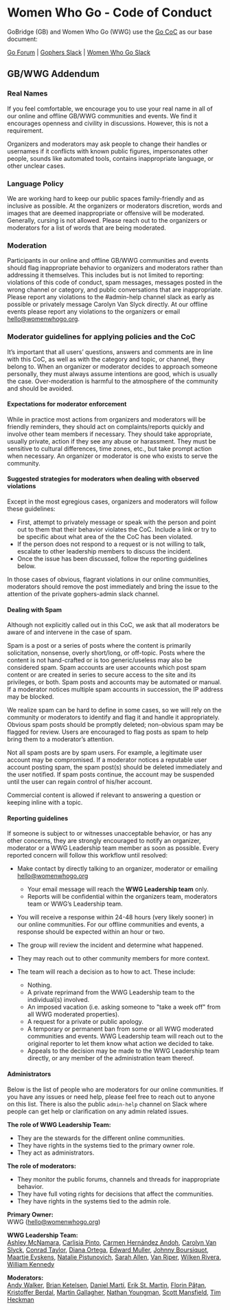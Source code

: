 # Women Who Go - Code of Conduct

GoBridge (GB) and Women Who Go (WWG) use the [Go CoC] as our base document:

[Go Forum](https://forum.golangbridge.org/) | [Gophers Slack](http://invite.slack.golangbridge.org) | [Women Who Go Slack](https://womenwhogo.org/invite.html)

[Go CoC]: https://golang.org/conduct

## GB/WWG Addendum

### Real Names
If you feel comfortable, we encourage you to use your real name in all of our online and offline GB/WWG communities and events. We find it encourages openness and civility in discussions. However, this is not a requirement.

Organizers and moderators may ask people to change their handles or usernames if it conflicts with known public figures, impersonates other people, sounds like automated tools, contains inappropriate language, or other unclear cases.

### Language Policy
We are working hard to keep our public spaces family-friendly and as inclusive as possible. At the organizers or moderators discretion, words and images that are deemed inappropriate or offensive will be moderated. Generally, cursing is not allowed. Please reach out to the organizers or moderators for a list of words that are being moderated.

### Moderation
Participants in our online and offline GB/WWG communities and events should flag inappropriate behavior to organizers and moderators rather than addressing it themselves. This includes but is not limited to reporting: violations of this code of conduct, spam messages, messages posted in the wrong channel or category, and public conversations that are inappropriate. Please report any violations to the #admin-help channel slack as early as possible or privately message Carolyn Van Slyck directly. At our offline events please report any violations to the organizers or email hello@womenwhogo.org.

### Moderator guidelines for applying policies and the CoC
It’s important that all users’ questions, answers and comments are in line with this CoC, as well as with the category and topic, or channel, they belong to. When an organizer or moderator decides to approach someone personally, they must always assume intentions are good, which is usually the case. Over-moderation is harmful to the atmosphere of the community and should be avoided.

#### Expectations for moderator enforcement
While in practice most actions from organizers and moderators will be friendly reminders, they should act on complaints/reports quickly and involve other team members if necessary. They should take appropriate, usually private, action if they see any abuse or harassment. They must be sensitive to cultural differences, time zones, etc., but take prompt action when necessary. An organizer or moderator is one who exists to serve the community.

#### Suggested strategies for moderators when dealing with observed violations
Except in the most egregious cases, organizers and moderators will follow these guidelines:

- First, attempt to privately message or speak with the person and point out to them that their behavior violates the CoC. Include a link or try to be specific about what area of the the CoC has been violated.
- If the person does not respond to a request or is not willing to talk, escalate to other leadership members to discuss the incident.
- Once the issue has been discussed, follow the reporting guidelines below.

In those cases of obvious, flagrant violations in our online communities, moderators should remove the post immediately and bring the issue to the attention of the private gophers-admin slack channel.

#### Dealing with Spam
Although not explicitly called out in this CoC, we ask that all moderators be aware of and intervene in the case of spam.

Spam is a post or a series of posts where the content is primarily solicitation, nonsense, overly short/long, or off-topic. Posts where the content is not hand-crafted or is too generic/useless may also be considered spam. Spam accounts are user accounts which post spam content or are created in series to secure access to the site and its privileges, or both. Spam posts and accounts may be automated or manual. If a moderator notices multiple spam accounts in succession, the IP address may be blocked.

We realize spam can be hard to define in some cases, so we will rely on the community or moderators to identify and flag it and handle it appropriately. Obvious spam posts should be promptly deleted; non-obvious spam may be flagged for review. Users are encouraged to flag posts as spam to help bring them to a moderator’s attention.

Not all spam posts are by spam users. For example, a legitimate user account may be compromised. If a moderator notices a reputable user account posting spam, the spam post(s) should be deleted immediately and the user notified. If spam posts continue, the account may be suspended until the user can regain control of his/her account.

Commercial content is allowed if relevant to answering a question or keeping inline with a topic.

#### Reporting guidelines
If someone is subject to or witnesses unacceptable behavior, or has any other concerns, they are strongly encouraged to notify an organizer, moderator or a WWG Leadership team member as soon as possible. Every reported concern will follow this workflow until resolved:

- Make contact by directly talking to an organizer, moderator or emailing hello@womenwhogo.org
  - Your email message will reach the **WWG Leadership team** only.
  - Reports will be confidential within the organizers team, moderators team or WWG’s Leadership team.

- You will receive a response within 24-48 hours (very likely sooner) in our online communities. For our offline communities and events, a response should be expected within an hour or two.
- The group will review the incident and determine what happened.
- They may reach out to other community members for more context.
- The team will reach a decision as to how to act. These include:
  - Nothing.
  - A private reprimand from the WWG Leadership team to the individual(s) involved.
  - An imposed vacation (i.e. asking someone to "take a week off" from all WWG moderated properties).
  - A request for a private or public apology.
  - A temporary or permanent ban from some or all WWG moderated communities and events. WWG Leadership team will reach out to the original reporter to let them know what action we decided to take.
  - Appeals to the decision may be made to the WWG Leadership team directly, or any member of the administration team thereof.

#### Administrators
Below is the list of people who are moderators for our online communities. If you have any issues or need help, please feel free to reach out to anyone on this list. There is also the public `admin-help` channel on Slack where people can get help or clarification on any admin related issues.

**The role of WWG Leadership Team:**
- They are the stewards for the different online communities.
- They have rights in the systems tied to the primary owner role.
- They act as administrators.

**The role of moderators:**
- They monitor the public forums, channels and threads for inappropriate behavior.
- They have full voting rights for decisions that affect the communities.
- They have rights in the systems tied to the admin role.

**Primary Owner:**  
WWG (hello@womenwhogo.org)

**WWG Leadership Team:**  
[Ashley McNamara](https://twitter.com/ashleymcnamara),
[Carlisia Pinto](https://twitter.com/carlisia),
[Carmen Hernández Andoh](https://twitter.com/carmatrocity),
[Carolyn Van Slyck](https://twitter.com/carolynvs),
[Conrad Taylor](https://twitter.com/conradwt),
[Diana Ortega](https://twitter.com/dicaormu),
[Edward Muller](https://twitter.com/freeformz), 
[Johnny Boursiquot](https://twitter.com/jboursiquot),
[Maartje Eyskens](https://twitter.com/MaartjeME),
[Natalie Pistunovich](https://twitter.com/NataliePis),
[Sarah Allen](https://twitter.com/ultrasaurus),
[Van Riper](https://twitter.com/vanriper),
[Wilken Rivera](https://twitter.com/wilkenrivera),
[William Kennedy](https://twitter.com/goinggodotnet)

**Moderators:**  
[Andy Walker](https://twitter.com/alaskacodes),
[Brian Ketelsen](https://twitter.com/bketelsen),
[Daniel Martí](https://twitter.com/mvdan_),
[Erik St. Martin](https://twitter.com/erikstmartin),
[Florin Pățan](https://twitter.com/dlsniper),
[Kristoffer Berdal](https://twitter.com/flexd),
[Martin Gallagher](https://twitter.com/MGallagher2010),
[Nathan Youngman](https://twitter.com/nathany),
[Scott Mansfield](https://twitter.com/sgmansfield),
[Tim Heckman](https://twitter.com/theckman)
